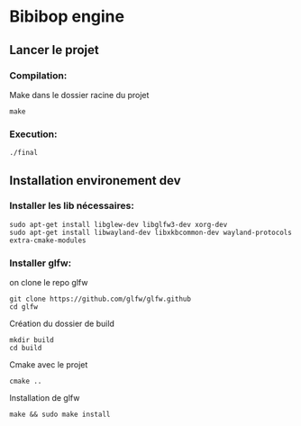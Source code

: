 # Bibibop engine

## Lancer le projet
### Compilation:
Make dans le dossier racine du projet
```
make
```
### Execution:
```
./final
```

## Installation environement dev 
### Installer les lib nécessaires: 
```
sudo apt-get install libglew-dev libglfw3-dev xorg-dev
sudo apt-get install libwayland-dev libxkbcommon-dev wayland-protocols extra-cmake-modules
```
### Installer glfw: 
on clone le repo glfw
```
git clone https://github.com/glfw/glfw.github
cd glfw
```
Création du dossier de build
```
mkdir build
cd build
```
Cmake avec le projet
```
cmake ..
```
Installation de glfw
```
make && sudo make install
```
